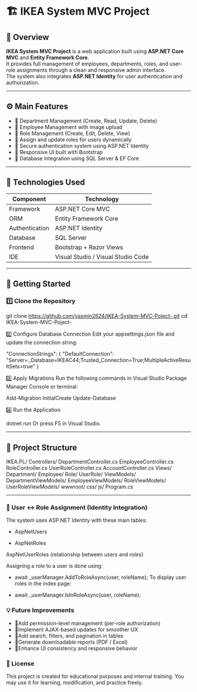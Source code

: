 # 🏗️ IKEA System MVC Project

## 📝 Overview

**IKEA System MVC Project** is a web application built using **ASP.NET Core MVC** and **Entity Framework Core**.  
It provides full management of employees, departments, roles, and user-role assignments through a clean and responsive admin interface.  
The system also integrates **ASP.NET Identity** for user authentication and authorization.

---

## ⚙️ Main Features

- 🔹 Department Management (Create, Read, Update, Delete)  
- 🔹 Employee Management with image upload  
- 🔹 Role Management (Create, Edit, Delete, View)  
- 🔹 Assign and update roles for users dynamically  
- 🔹 Secure authentication system using ASP.NET Identity  
- 🔹 Responsive UI built with Bootstrap  
- 🔹 Database integration using SQL Server & EF Core  

---

## 🧩 Technologies Used

| Component | Technology |
|------------|-------------|
| Framework | ASP.NET Core MVC |
| ORM | Entity Framework Core |
| Authentication | ASP.NET Identity |
| Database | SQL Server |
| Frontend | Bootstrap + Razor Views |
| IDE | Visual Studio / Visual Studio Code |

---

## 🚀 Getting Started


### 1️⃣ Clone the Repository

git clone https://github.com/yasmin2624/IKEA-System-MVC-Poject-.git
cd IKEA-System-MVC-Poject-



2️⃣ Configure Database Connection
Edit your appsettings.json file and update the connection string:

"ConnectionStrings": {
  "DefaultConnection": "Server=.;Database=IKEAC44;Trusted_Connection=True;MultipleActiveResultSets=true"
}



3️⃣ Apply Migrations
Run the following commands in Visual Studio Package Manager Console or terminal:

Add-Migration InitialCreate
Update-Database



4️⃣ Run the Application

dotnet run
Or press F5 in Visual Studio.

---
## 📁 Project Structure

IKEA.PL/
  Controllers/
    DepartmentController.cs
    EmployeeController.cs
    RoleController.cs
    UserRoleController.cs
    AccountController.cs
  Views/
    Department/
    Employee/
    Role/
    UserRole/
  ViewModels/
    DepartmentViewModels/
    EmployeeViewModels/
    RoleViewModels/
    UserRoleViewModels/
  wwwroot/
    css/
    js/
  Program.cs

---

### 🔐 User ↔ Role Assignment (Identity Integration)
The system uses ASP.NET Identity with these main tables:


- AspNetUsers

- AspNetRoles

AspNetUserRoles (relationship between users and roles)

Assigning a role to a user is done using:

- await _userManager.AddToRoleAsync(user, roleName);
To display user roles in the index page:

- await _userManager.IsInRoleAsync(user, roleName);

### 💡 Future Improvements
- 🔹Add permission-level management (per-role authorization)
- 🔹Implement AJAX-based updates for smoother UX
- 🔹Add search, filters, and pagination in tables
- 🔹Generate downloadable reports (PDF / Excel)
- 🔹Enhance UI consistency and responsive behavior


### 🏁 License
This project is created for educational purposes and internal training.
You may use it for learning, modification, and practice freely.
